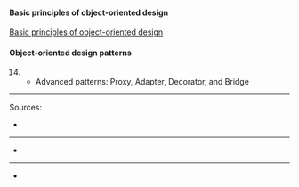 #### Basic principles of object-oriented design
[Basic principles of object-oriented design](https://university.epam.com/myLearning/path?rootId=13419331&moduleId=13419403)

#### Object-oriented design patterns
14.
    - Advanced patterns: Proxy, Adapter, Decorator, and Bridge
___

Sources:
- []()
___
- []()
___
- []()

